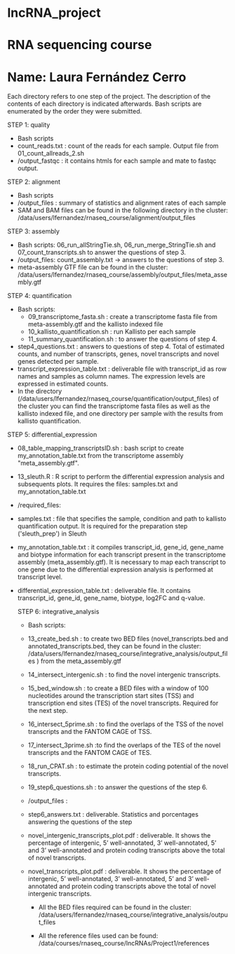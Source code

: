# lncRNA_project
# RNA sequencing course
# Name: Laura Fernández Cerro

Each directory refers to one step of the project. The description of the contents of each directory is indicated afterwards.
Bash scripts are enumerated by the order they were submitted.

STEP 1: quality
- Bash scripts
- count_reads.txt : count of the reads for each sample. Output file from 01_count_allreads_2.sh
- /output_fastqc : it contains htmls for each sample and mate to fastqc output.
  
STEP 2: alignment
- Bash scripts
- /output_files : summary of statistics and alignment rates of each sample
- SAM and BAM files can be found in the following directory in the cluster: /data/users/lfernandez/rnaseq_course/alignment/output_files

STEP 3: assembly
- Bash scripts: 06_run_allStringTie.sh, 06_run_merge_StringTie.sh and 07_count_transcripts.sh to answer the questions of step 3.
- /output_files: count_assembly.txt -> answers to the questions of step 3.
- meta-assembly GTF file can be found in the cluster: /data/users/lfernandez/rnaseq_course/assembly/output_files/meta_assembly.gtf
        
STEP 4: quantification
- Bash scripts: 
  - 09_transcriptome_fasta.sh : create a transcriptome fasta file from meta-assembly.gtf and the kallisto indexed file
  - 10_kallisto_quantification.sh : run Kallisto per each sample
  - 11_summary_quantification.sh : to answer the questions of step 4.
- step4_questions.txt :  answers to questions of step 4. Total of estimated counts, and number of transcripts, genes, novel transcripts and novel genes detected per sample.
- transcript_expression_table.txt : deliverable file with transcript_id as row names and samples as column names. The expression levels are expressed in estimated counts.
- In the directory (/data/users/lfernandez/rnaseq_course/quantification/output_files) of the cluster you can find the transcriptome fasta files as well as the kallisto indexed file, and one directory per sample with the results from kallisto quantification.

STEP 5: differential_expression
- 08_table_mapping_transcriptsID.sh : bash script to create my_annotation_table.txt from the transcriptome assembly "meta_assembly.gtf".
- 13_sleuth.R : R script to perform the differential expression analysis and subsequents plots. It requires the files: samples.txt and my_annotation_table.txt
  
- /required_files: 
-   samples.txt : file that specifies the sample, condition and path to kallisto quantification output. It is required for the preparation step ('sleuth_prep') in Sleuth
-   my_annotation_table.txt : it compiles transcript_id, gene_id, gene_name and biotype information for each transcript present in the transcriptome assembly (meta_assembly.gtf). It is necessary to map each transcript to one gene due to the differential expression analysis is performed at transcript level.
  
- differential_expression_table.txt : deliverable file. It contains transcript_id, gene_id, gene_name, biotype, log2FC and q-value.

  STEP 6: integrative_analysis
  - Bash scripts:
  - 13_create_bed.sh : to create two BED files (novel_transcripts.bed and annotated_transcripts.bed, they can be found in the cluster: /data/users/lfernandez/rnaseq_course/integrative_analysis/output_files ) from the meta_assembly.gtf
  - 14_intersect_intergenic.sh : to find the novel intergenic transcripts.
  - 15_bed_window.sh :  to create a BED files with a window of 100 nucleotides around the transcription start sites (TSS) and transcription end sites (TES) of the novel transcripts. Required for the next step.
  - 16_intersect_5prime.sh : to find the overlaps of the TSS of the novel transcripts and the FANTOM CAGE of TSS.
  -  17_intersect_3prime.sh :to find the overlaps of the TES of the novel transcripts and the FANTOM CAGE of TES.
  -  18_run_CPAT.sh : to estimate the protein coding potential of the novel transcripts.
  -  19_step6_questions.sh :  to answer the questions of the step 6.

  - /output_files :
  - step6_answers.txt : deliverable. Statistics and porcentages answering the questions of the step
  - novel_intergenic_transcripts_plot.pdf : deliverable. It shows the percentage of intergenic, 5’ well-annotated, 3’ well-annotated, 5’ and 3’ well-annotated and protein coding transcripts above the total of novel transcripts.
  - novel_transcripts_plot.pdf : deliverable. It shows the percentage of intergenic, 5’ well-annotated, 3’ well-annotated, 5’ and 3’ well-annotated and protein coding transcripts above the total of novel intergenic transcripts.

    - All the BED files required can be found in the cluster: /data/users/lfernandez/rnaseq_course/integrative_analysis/output_files
      
    - All the reference files used can be found: /data/courses/rnaseq_course/lncRNAs/Project1/references



    
